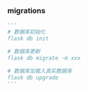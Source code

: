 ### migrations
```python
'''
# 数据库初始化 
flask db init

# 数据库更新 
flask db migrate -m xxx

# 数据库加载入真实数据库
flask db upgrade
'''
```